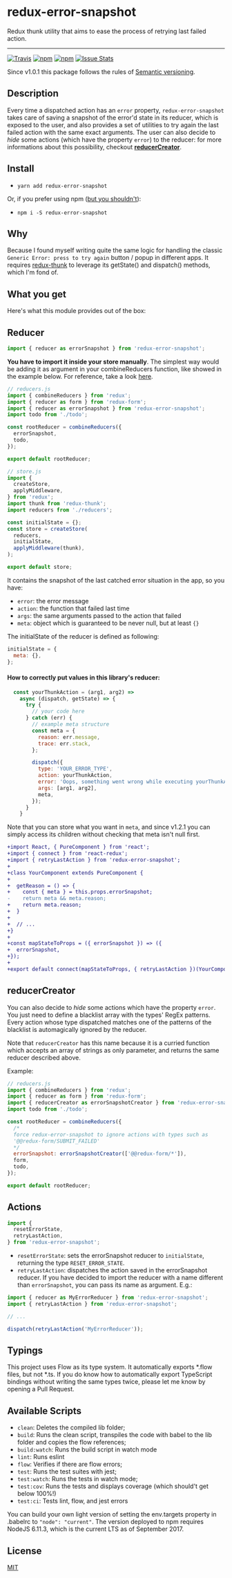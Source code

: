 # redux-error-snapshot

Redux thunk utility that aims to ease the process of retrying last failed action.

--------------------------------

[![Travis](https://img.shields.io/travis/jkomyno/redux-error-snapshot.svg)](https://travis-ci.org/jkomyno/redux-error-snapshot)
[![npm](https://img.shields.io/npm/v/redux-error-snapshot.svg)](https://npmjs.com/package/redux-error-snapshot)
[![npm](https://img.shields.io/npm/dm/redux-error-snapshot.svg)](https://npmjs.com/package/redux-error-snapshot)
[![Issue Stats](https://img.shields.io/issuestats/i/github/jkomyno/redux-error-snapshot.svg)](http://github.com/jkomyno/redux-error-snapshot/issues)

Since v1.0.1 this package follows the rules of [Semantic versioning](http://semver.org/).

## Description

Every time a dispatched action has an `error` property, `redux-error-snapshot` takes care of
saving a snapshot of the error'd state in its reducer, which is exposed to the user, and also
provides a set of utilities to try again the last failed action with the same exact arguments.
The user can also decide to *hide* some actions (which have the property `error`) to the reducer:
for more informations about this possibility, checkout [**reducerCreator**](#reducercreator).

## Install

- `yarn add redux-error-snapshot`

Or, if you prefer using npm ([but you shouldn't](https://medium.com/@kaayru/what-is-yarn-and-should-we-use-it-dbd8c46de6a)):

- `npm i -S redux-error-snapshot`

## Why

Because I found myself writing quite the same logic for handling the classic
`Generic Error: press to try again` button / popup in different apps.
It requires [redux-thunk](https://github.com/gaearon/redux-thunk) to leverage its getState() and dispatch() methods, which I'm fond of.

## What you get

Here's what this module provides out of the box:

Reducer
-------

```js
import { reducer as errorSnapshot } from 'redux-error-snapshot';
```

**You have to import it inside your store manually**. The simplest way would be adding it
as argument in your combineReducers function, like showed in the example below.
For reference, take a look [here](http://redux.js.org/docs/api/combineReducers.html).

```js
// reducers.js
import { combineReducers } from 'redux';
import { reducer as form } from 'redux-form';
import { reducer as errorSnapshot } from 'redux-error-snapshot';
import todo from './todo';

const rootReducer = combineReducers({
  errorSnapshot,
  todo,
});

export default rootReducer;
```

```js
// store.js
import {
  createStore,
  applyMiddleware,
} from 'redux';
import thunk from 'redux-thunk';
import reducers from './reducers';

const initialState = {};
const store = createStore(
  reducers,
  initialState,
  applyMiddleware(thunk),
);

export default store;
```

It contains the snapshot of the last catched error situation in the app, so you have:
- `error`: the error message
- `action`: the function that failed last time
- `args`: the same arguments passed to the action that failed
- `meta`: object which is guaranteed to be never null, but at least `{}`

The initialState of the reducer is defined as following:

```js
initialState = {
  meta: {},
};
```

#### How to correctly put values in this library's reducer:

```js
  const yourThunkAction = (arg1, arg2) =>
    async (dispatch, getState) => {
      try {
        // your code here
      } catch (err) {
        // example meta structure
        const meta = {
          reason: err.message,
          trace: err.stack,
        };

        dispatch({
          type: 'YOUR_ERROR_TYPE',
          action: yourThunkAction,
          error: 'Oops, something went wrong while executing yourThunkAction',
          args: [arg1, arg2],
          meta,
        });
      }
    }
```

Note that you can store what you want in `meta`, and since v1.2.1 you can simply access its children without checking that meta isn't null first.

```diff
+import React, { PureComponent } from 'react';
+import { connect } from 'react-redux';
+import { retryLastAction } from 'redux-error-snapshot';
+
+class YourComponent extends PureComponent {
+  
+  getReason = () => {
+    const { meta } = this.props.errorSnapshot;
-    return meta && meta.reason;
+    return meta.reason;
+  }
+
+  // ...
+}
+
+const mapStateToProps = ({ errorSnapshot }) => ({
+  errorSnapshot,
+});
+
+export default connect(mapStateToProps, { retryLastAction })(YourComponent); 
```

reducerCreator
--------------

You can also decide to *hide* some actions which have the property `error`.
You just need to define a blacklist array with the types' RegEx patterns.
Every action whose type dispatched matches one of the patterns of the blacklist
is automagically ignored by the reducer.

Note that `reducerCreator` has this name because it is a curried function which accepts an array
of strings as only parameter, and returns the same reducer described above.

Example:

```js
// reducers.js
import { combineReducers } from 'redux';
import { reducer as form } from 'redux-form';
import { reducerCreator as errorSnapshotCreator } from 'redux-error-snapshot';
import todo from './todo';

const rootReducer = combineReducers({
  /*
  force redux-error-snapshot to ignore actions with types such as
  '@@redux-form/SUBMIT_FAILED'
  */
  errorSnapshot: errorSnapshotCreator(['@@redux-form/*']),
  form,
  todo,
});

export default rootReducer;
```

Actions
-------

```js
import {
  resetErrorState,
  retryLastAction,
} from 'redux-error-snapshot';
```

- `resetErrorState`: sets the errorSnapshot reducer to `initialState`, returning the type `RESET_ERROR_STATE`.
- `retryLastAction`: dispatches the action saved in the errorSnapshot reducer. If you have decided to import
the reducer with a name different than `errorSnapshot`, you can pass its name as argument. E.g.:

```js
import { reducer as MyErrorReducer } from 'redux-error-snapshot';
import { retryLastAction } from 'redux-error-snapshot';

// ...

dispatch(retryLastAction('MyErrorReducer'));
```

## Typings

This project uses Flow as its type system. It automatically exports *.flow files, but not *.ts. If you do know
how to automatically export TypeScript bindings without writing the same types twice, please let me know by
opening a Pull Request.

## Available Scripts

- `clean`: Deletes the compiled lib folder;
- `build`: Runs the clean script, transpiles the code with babel to the lib folder and copies the flow references;
- `build:watch`: Runs the build script in watch mode
- `lint`: Runs eslint
- `flow`: Verifies if there are flow errors;
- `test`: Runs the test suites with jest;
- `test:watch`: Runs the tests in watch mode;
- `test:cov`: Runs the tests and displays coverage (which should't get below 100%!)
- `test:ci`: Tests lint, flow, and jest errors

You can build your own light version of setting the env.targets property in .babelrc to `"node": "current"`.
The version deployed to npm requires NodeJS 6.11.3, which is the current LTS as of September 2017.

## License

[MIT](LICENSE)
